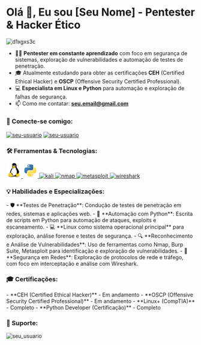 <h1>Olá 👋, Eu sou [Seu Nome] - Pentester & Hacker Ético</h1>
<p align="left"> <img src="https://komarev.com/ghpvc/?username=d1xgxs3c&label=Profile%20views&color=0e75b6&style=flat" alt="d1xgxs3c" /> </p>

- 🕵️‍♂️ **Pentester em constante aprendizado** com foco em segurança de sistemas, exploração de vulnerabilidades e automação de testes de penetração.
- 🎓 Atualmente estudando para obter as certificações **CEH** (Certified Ethical Hacker) e **OSCP** (Offensive Security Certified Professional).
- 💻 **Especialista em Linux e Python** para automação e exploração de falhas de segurança.
- 📫 Como me contatar: **[seu.email@gmail.com](mailto:seu.email@gmail.com)**

<h3 align="left">🔗 Conecte-se comigo:</h3>
<p align="left">
<a href="https://linkedin.com/in/seu-usuario" target="blank"><img align="center" src="https://raw.githubusercontent.com/rahuldkjain/github-profile-readme-generator/master/src/images/icons/Social/linked-in-alt.svg" alt="seu-usuario" height="30" width="40" /></a>
<a href="https://twitter.com/seu_usuario" target="blank"><img align="center" src="https://upload.wikimedia.org/wikipedia/commons/6/60/Twitter_Logo_as_of_2021.svg" alt="seu-usuario" height="30" width="40" /></a>
</p>

<h3 align="left">🛠️ Ferramentas & Tecnologias:</h3>
<p align="left">
  <a href="https://www.linux.org/" target="_blank" rel="noreferrer">
    <img src="https://raw.githubusercontent.com/devicons/devicon/master/icons/linux/linux-original.svg" alt="linux" width="40" height="40"/>
  </a>
  <a href="https://www.python.org" target="_blank" rel="noreferrer">
    <img src="https://raw.githubusercontent.com/devicons/devicon/master/icons/python/python-original.svg" alt="python" width="40" height="40"/>
  </a>
  <a href="https://www.kali.org/" target="_blank" rel="noreferrer">
    <img src="https://raw.githubusercontent.com/devicons/devicon/master/icons/kali/kali-original.svg" alt="kali" width="40" height="40"/>
  </a>
  <a href="https://www.nmap.org/" target="_blank" rel="noreferrer">
    <img src="https://upload.wikimedia.org/wikipedia/commons/3/30/Nmap_logo.svg" alt="nmap" width="40" height="40"/>
  </a>
  <a href="https://www.metasploit.com/" target="_blank" rel="noreferrer">
    <img src="https://upload.wikimedia.org/wikipedia/commons/thumb/2/29/Metasploit_Logo.svg/1200px-Metasploit_Logo.svg.png" alt="metasploit" width="40" height="40"/>
  </a>
  <a href="https://www.wireshark.org/" target="_blank" rel="noreferrer">
    <img src="https://upload.wikimedia.org/wikipedia/commons/e/ec/Wireshark_logo_2023.svg" alt="wireshark" width="40" height="40"/>
  </a>
</p>

<h3 align="left">💡 Habilidades e Especializações:</h3>
- 🛡️ **Testes de Penetração**: Condução de testes de penetração em redes, sistemas e aplicações web.
- 🐍 **Automação com Python**: Escrita de scripts em Python para automação de ataques, exploits e escaneamento.
- 💻 **Linux como sistema operacional principal** para exploração, análise forense e testes de segurança.
- 🔍 **Reconhecimento e Análise de Vulnerabilidades**: Uso de ferramentas como Nmap, Burp Suite, Metasploit para identificação e exploração de vulnerabilidades.
- 🔐 **Segurança em Redes**: Exploração de protocolos de rede e tráfego, com foco em interceptação e análise com Wireshark.

<h3 align="left">🎓 Certificações:</h3>
- **CEH (Certified Ethical Hacker)** - Em andamento
- **OSCP (Offensive Security Certified Professional)** - Em andamento
- **Linux+ (CompTIA)** - Completo
- **Python Developer (Certificação)** - Completo

<h3 align="left">💬 Suporte:</h3>
<p><a href="https://www.buymeacoffee.com/seu_usuario"> <img align="left" src="https://cdn.buymeacoffee.com/buttons/v2/default-yellow.png" height="50" width="210" alt="seu_usuario" /></a></p><br><br>
